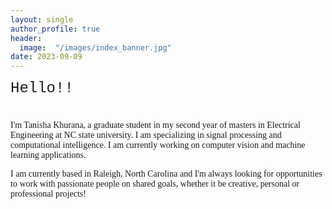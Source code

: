 ```yaml
---
layout: single
author_profile: true
header:
  image:  "/images/index_banner.jpg"
date: 2023-09-09
---
```



<!DOCTYPE html>
<html>
<head>
    <style>
        body {
            font-family: 'Times New Roman', Times, serif;
        }
    </style>
</head>
<body>

<div style="margin-bottom:1cm; font-family: 'Courier New', Courier, monospace;" align="left"><font size="5">Hello!!</font></div>

I'm Tanisha Khurana, a graduate student in my second year of masters in Electrical Engineering at NC state university. I am specializing in signal processing and computational intelligence. I am currently working on computer vision and machine learning applications.  

I am currently based in Raleigh, North Carolina and I'm always looking for opportunities to work with passionate people on shared goals, whether it be creative, personal or professional projects!


</body>
</html>
